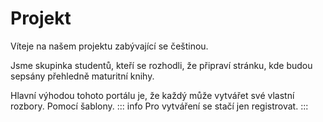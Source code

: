 # Projekt

Víteje na našem projektu zabývající se češtinou.

Jsme skupinka studentů, kteří se rozhodli, že připraví stránku, kde budou sepsány přehledně maturitní knihy.

Hlavní výhodou tohoto portálu je, že každý může vytvářet své vlastní rozbory. Pomocí šablony. 
::: info
Pro vytváření se stačí jen registrovat.
:::